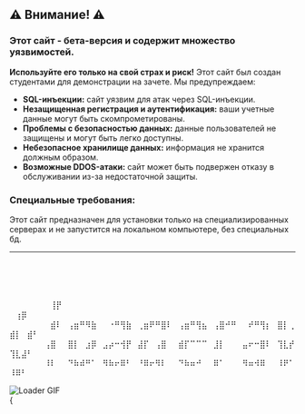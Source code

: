 ## ⚠️ Внимание! ⚠️

### Этот сайт - бета-версия и содержит множество уязвимостей.

**Используйте его только на свой страх и риск!** Этот сайт был создан студентами для демонстрации на зачете. Мы предупреждаем:

- **SQL-инъекции:** сайт уязвим для атак через SQL-инъекции.
- **Незащищенная регистрация и аутентификация:** ваши учетные данные могут быть скомпрометированы.
- **Проблемы с безопасностью данных:** данные пользователей не защищены и могут быть легко доступны.
- **Небезопасное хранилище данных:** информация не хранится должным образом.
- **Возможные DDOS-атаки:** сайт может быть подвержен отказу в обслуживании из-за недостаточной защиты.

### Специальные требования:

Этот сайт предназначен для установки только на специализированных серверах и не запустится на локальном компьютере, без специальных бд.

---
<div>
    <p>
        <br><br>
        <br><br>
        ⠀⠀⠀⠀⠀⠀⠀⢸⡟⠀⠀⠀⠀⠀⠀⠀⠀⠀ㅤ⠀⠀⠀  ⠀⠀ㅤ⠀⢰⡿⠀⠀⠀⠀⠀⠀⠀⠀⠀⠀⠀⠀⠀⠀⠀⠀⠀⠀⠀⠀⠀⠀⠀⠀⠀⠀⠀⠀⠀⠀⠀⠀<br>
        ⠀⠀⠀⠀⠀⠀⠀⣾⠇⠀⢠⣶⠛⠻⣷⠀⠀⠐⠛⢻⣷⠀⢀⣶⠟⠛⣿⠇⠀⢠⣶⠛⢻⣦⠀⢠⣿⠚⠛⠀⠀⠞⠛⢻⡆⠀⣿⡇⢀⣾⡇⠀⣾⠃⠀⠀⠀⠀⠀⠀<br>
        ⠀⠀⠀⠀⠀⠀⢠⣿⠀⠀⣿⡇⠀⣰⡿⠀⣠⡴⠒⢺⡟⠀⣼⡏⠀⢠⣿⠀⠀⣾⡏⠉⠉⠉⠀⣸⡇⠀⠀⠀⣤⠖⠒⣿⠇⠀⢹⣇⡞⢹⣇⣼⠃⠀⠀⠀⠀⠀⠀⠀<br>
        ⠀⠀⠀⠀⠀⠀⠸⠇⠀⠀⠙⠷⠾⠛⠁⠀⠻⠷⠖⠿⠃⠀⠘⠿⠖⠻⠇⠀⠀⠙⠷⠶⠚⠀⠀⠿⠁⠀⠀⠀⠻⠶⠺⠿⠀⠀⠸⠟⠁⠸⠿⠃⠀⠀⠀⠀⠀⠀⠀<br>
    </p>
    <img src="https://github.com/loaderaw1337/loaderaw.gif" alt="Loader GIF" style="margin-right: 20px;">
</div>
{<br}{<img)
